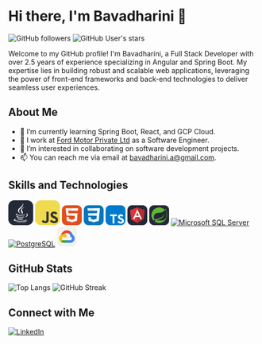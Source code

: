 # Hi there, I'm Bavadharini 👋 

![GitHub followers](https://img.shields.io/github/followers/bavadharini1610?style=social) 
![GitHub User's stars](https://img.shields.io/github/stars/bavadharini1610?style=social) 

Welcome to my GitHub profile! I'm Bavadharini, a Full Stack Developer with over 2.5 years of experience specializing in Angular and Spring Boot. My expertise lies in building robust and scalable web applications, leveraging the power of front-end frameworks and back-end technologies to deliver seamless user experiences. 

## About Me 

- 🌱 I’m currently learning Spring Boot, React, and GCP Cloud.
- 💼 I work at [Ford Motor Private Ltd](https://www.ford.com/) as a Software Engineer.
- 👯 I’m interested in collaborating on software development projects.
- 📫 You can reach me via email at [bavadharini.a@gmail.com](mailto:bavadharini.a@gmail.com).

## Skills and Technologies 

[<img src="https://github.com/tandpfun/skill-icons/blob/main/icons/Java-Dark.svg" alt="Java" width="50" height="50">](https://www.java.com) 
[<img src="https://github.com/tandpfun/skill-icons/blob/main/icons/JavaScript.svg" alt="JavaScript" width="50" height="50">](https://www.javascript.com) 
[<img src="https://github.com/tandpfun/skill-icons/blob/main/icons/HTML.svg" alt="HTML5" width="40" height="40">](https://developer.mozilla.org/en-US/docs/Web/Guide/HTML/HTML5) 
[<img src="https://github.com/tandpfun/skill-icons/blob/main/icons/CSS.svg" alt="CSS3" width="40" height="40">](https://developer.mozilla.org/en-US/docs/Web/CSS) 
[<img src="https://github.com/tandpfun/skill-icons/blob/main/icons/TypeScript.svg" alt="TypeScript" width="40" height="40">](https://www.typescriptlang.org) 
[<img src="https://github.com/tandpfun/skill-icons/blob/main/icons/Angular-Dark.svg" alt="Angular" width="40" height="40">](https://angular.io) 
[<img src="https://github.com/tandpfun/skill-icons/blob/main/icons/Spring-Dark.svg" alt="Spring Boot" width="40" height="40">](https://spring.io/projects/spring-boot) 
[<img src="https://www.svgrepo.com/show/303229/microsoft-sql-server-logo.svg" alt="Microsoft SQL Server" width="40" height="40">](https://www.microsoft.com/en-us/sql-server) 
[<img src="https://www.svgrepo.com/show/439268/postgresql.svg" alt="PostgreSQL" width="40" height="40">](https://www.postgresql.org) 
[<img src="https://github.com/tandpfun/skill-icons/blob/main/icons/GCP-Light.svg" alt="Google Cloud" width="40" height="40">](https://cloud.google.com) 

## GitHub Stats 

![Top Langs](https://github-readme-stats.vercel.app/api/top-langs/?username=bavadharini1610&layout=compact&theme=radical) 
![GitHub Streak](https://streak-stats.demolab.com?user=bavadharini1610&theme=radical) 

## Connect with Me 

[![LinkedIn](https://img.shields.io/badge/LinkedIn-0077B5?style=for-the-badge&logo=linkedin&logoColor=white)](https://www.linkedin.com/in/bavadharini-ashok-kumar/)
